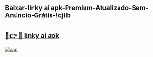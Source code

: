 
## Baixar-linky ai apk-Premium-Atualizado-Sem-Anúncio-Grátis-!cjilb

# <h2><a href="https://andorid.site?title=linky_ai_apk&ref=27">🔗👉 🔴 linky ai apk</a></h2>

[![acn](https://github.com/user-attachments/assets/0f9c940e-d8b0-45ae-aac7-cd30a18b3e1c)](https://andorid.site?title=linky_ai_apk&ref=27)

